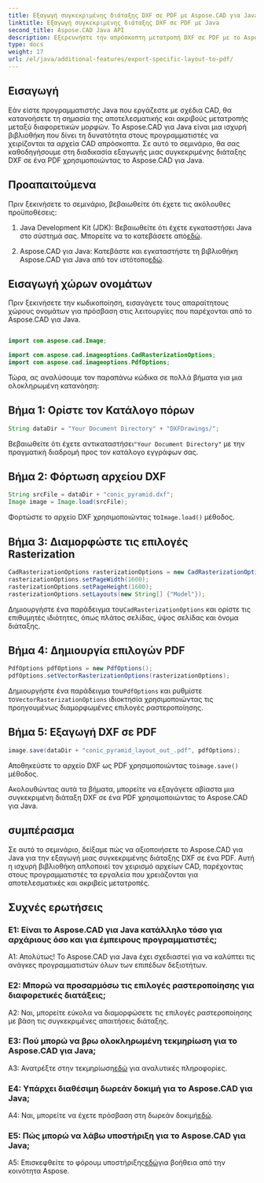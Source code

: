 ```yaml
---
title: Εξαγωγή συγκεκριμένης διάταξης DXF σε PDF με Aspose.CAD για Java
linktitle: Εξαγωγή συγκεκριμένης διάταξης DXF σε PDF με Java
second_title: Aspose.CAD Java API
description: Εξερευνήστε την απρόσκοπτη μετατροπή DXF σε PDF με το Aspose.CAD για Java. Εξάγετε χωρίς κόπο συγκεκριμένες διατάξεις με ακρίβεια.
type: docs
weight: 17
url: /el/java/additional-features/export-specific-layout-to-pdf/
---
```

## Εισαγωγή

Εάν είστε προγραμματιστής Java που εργάζεστε με σχέδια CAD, θα κατανοήσετε τη σημασία της αποτελεσματικής και ακριβούς μετατροπής μεταξύ διαφορετικών μορφών. Το Aspose.CAD για Java είναι μια ισχυρή βιβλιοθήκη που δίνει τη δυνατότητα στους προγραμματιστές να χειρίζονται τα αρχεία CAD απρόσκοπτα. Σε αυτό το σεμινάριο, θα σας καθοδηγήσουμε στη διαδικασία εξαγωγής μιας συγκεκριμένης διάταξης DXF σε ένα PDF χρησιμοποιώντας το Aspose.CAD για Java.

## Προαπαιτούμενα

Πριν ξεκινήσετε το σεμινάριο, βεβαιωθείτε ότι έχετε τις ακόλουθες προϋποθέσεις:

1. Java Development Kit (JDK): Βεβαιωθείτε ότι έχετε εγκαταστήσει Java στο σύστημά σας. Μπορείτε να το κατεβάσετε από[εδώ](https://www.oracle.com/java/technologies/javase-downloads.html).

2.  Aspose.CAD για Java: Κατεβάστε και εγκαταστήστε τη βιβλιοθήκη Aspose.CAD για Java από τον ιστότοπο[εδώ](https://releases.aspose.com/cad/java/).

## Εισαγωγή χώρων ονομάτων

Πριν ξεκινήσετε την κωδικοποίηση, εισαγάγετε τους απαραίτητους χώρους ονομάτων για πρόσβαση στις λειτουργίες που παρέχονται από το Aspose.CAD για Java.

```java

import com.aspose.cad.Image;

import com.aspose.cad.imageoptions.CadRasterizationOptions;
import com.aspose.cad.imageoptions.PdfOptions;
```

Τώρα, ας αναλύσουμε τον παραπάνω κώδικα σε πολλά βήματα για μια ολοκληρωμένη κατανόηση:

## Βήμα 1: Ορίστε τον Κατάλογο πόρων

```java
String dataDir = "Your Document Directory" + "DXFDrawings/";
```

 Βεβαιωθείτε ότι έχετε αντικαταστήσει`"Your Document Directory"` με την πραγματική διαδρομή προς τον κατάλογο εγγράφων σας.

## Βήμα 2: Φόρτωση αρχείου DXF

```java
String srcFile = dataDir + "conic_pyramid.dxf";
Image image = Image.load(srcFile); 
```

 Φορτώστε το αρχείο DXF χρησιμοποιώντας το`Image.load()` μέθοδος.

## Βήμα 3: Διαμορφώστε τις επιλογές Rasterization

```java
CadRasterizationOptions rasterizationOptions = new CadRasterizationOptions();
rasterizationOptions.setPageWidth(1600);
rasterizationOptions.setPageHeight(1600);   
rasterizationOptions.setLayouts(new String[] {"Model"});
```

 Δημιουργήστε ένα παράδειγμα του`CadRasterizationOptions` και ορίστε τις επιθυμητές ιδιότητες, όπως πλάτος σελίδας, ύψος σελίδας και όνομα διάταξης.

## Βήμα 4: Δημιουργία επιλογών PDF

```java
PdfOptions pdfOptions = new PdfOptions();
pdfOptions.setVectorRasterizationOptions(rasterizationOptions);
```

 Δημιουργήστε ένα παράδειγμα του`PdfOptions` και ρυθμίστε το`VectorRasterizationOptions` ιδιοκτησία χρησιμοποιώντας τις προηγουμένως διαμορφωμένες επιλογές ραστεροποίησης.

## Βήμα 5: Εξαγωγή DXF σε PDF

```java
image.save(dataDir + "conic_pyramid_layout_out_.pdf", pdfOptions);
```

 Αποθηκεύστε το αρχείο DXF ως PDF χρησιμοποιώντας το`image.save()` μέθοδος.

Ακολουθώντας αυτά τα βήματα, μπορείτε να εξαγάγετε αβίαστα μια συγκεκριμένη διάταξη DXF σε ένα PDF χρησιμοποιώντας το Aspose.CAD για Java.

## συμπέρασμα

Σε αυτό το σεμινάριο, δείξαμε πώς να αξιοποιήσετε το Aspose.CAD για Java για την εξαγωγή μιας συγκεκριμένης διάταξης DXF σε ένα PDF. Αυτή η ισχυρή βιβλιοθήκη απλοποιεί τον χειρισμό αρχείων CAD, παρέχοντας στους προγραμματιστές τα εργαλεία που χρειάζονται για αποτελεσματικές και ακριβείς μετατροπές.

## Συχνές ερωτήσεις

### Ε1: Είναι το Aspose.CAD για Java κατάλληλο τόσο για αρχάριους όσο και για έμπειρους προγραμματιστές;

Α1: Απολύτως! Το Aspose.CAD για Java έχει σχεδιαστεί για να καλύπτει τις ανάγκες προγραμματιστών όλων των επιπέδων δεξιοτήτων.

### Ε2: Μπορώ να προσαρμόσω τις επιλογές ραστεροποίησης για διαφορετικές διατάξεις;

A2: Ναι, μπορείτε εύκολα να διαμορφώσετε τις επιλογές ραστεροποίησης με βάση τις συγκεκριμένες απαιτήσεις διάταξης.

### Ε3: Πού μπορώ να βρω ολοκληρωμένη τεκμηρίωση για το Aspose.CAD για Java;

 A3: Ανατρέξτε στην τεκμηρίωση[εδώ](https://reference.aspose.com/cad/java/) για αναλυτικές πληροφορίες.

### Ε4: Υπάρχει διαθέσιμη δωρεάν δοκιμή για το Aspose.CAD για Java;

 A4: Ναι, μπορείτε να έχετε πρόσβαση στη δωρεάν δοκιμή[εδώ](https://releases.aspose.com/).

### Ε5: Πώς μπορώ να λάβω υποστήριξη για το Aspose.CAD για Java;

 A5: Επισκεφθείτε το φόρουμ υποστήριξης[εδώ](https://forum.aspose.com/c/cad/19)για βοήθεια από την κοινότητα Aspose.